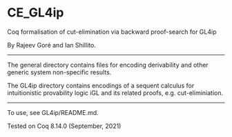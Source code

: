 # CE_GL4ip
Coq formalisation of cut-elimination via backward proof-search for GL4ip

By Rajeev Goré and Ian Shillito.

----

The general directory contains files for encoding derivability and other generic system non-specific results.

The GL4ip directory contains encodings of a sequent calculus for intuitionistic provability logic iGL and its related proofs, e.g. cut-eliminiation.

----

To use, see GL4ip/README.md.

Tested on Coq 8.14.0 (September, 2021)
